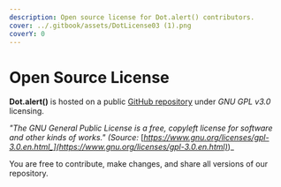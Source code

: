```yaml
---
description: Open source license for Dot.alert() contributors.
cover: ../.gitbook/assets/DotLicense03 (1).png
coverY: 0
---
```


# Open Source License

**Dot.alert()** is hosted on a public [GitHub repository](https://github.com/dot-alert/dot.alert) under _GNU GPL v3.0_ licensing.

_"The GNU General Public License is a free, copyleft license for software and other kinds of works." (Source:_ [_https://www.gnu.org/licenses/gpl-3.0.en.html_](https://www.gnu.org/licenses/gpl-3.0.en.html)_)_

You are free to contribute, make changes, and share all versions of our repository.&#x20;

